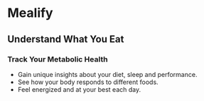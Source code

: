 # Mealify
## Understand What You Eat
### Track Your Metabolic Health
- Gain unique insights about your diet, sleep and performance.
- See how your body responds to different foods.
- Feel energized and at your best each day.

